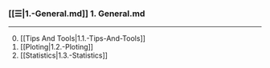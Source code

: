 
### [[☰|1.-General.md]] 1. General.md
---
0. [[Tips And Tools|1.1.-Tips-And-Tools]]
0. [[Ploting|1.2.-Ploting]]
0. [[Statistics|1.3.-Statistics]]

